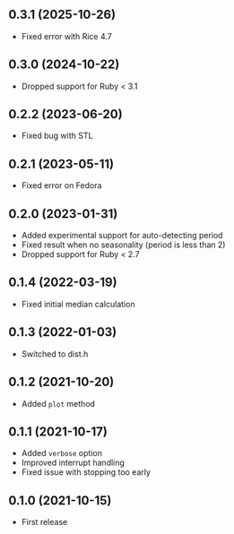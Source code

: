 ## 0.3.1 (2025-10-26)

- Fixed error with Rice 4.7

## 0.3.0 (2024-10-22)

- Dropped support for Ruby < 3.1

## 0.2.2 (2023-06-20)

- Fixed bug with STL

## 0.2.1 (2023-05-11)

- Fixed error on Fedora

## 0.2.0 (2023-01-31)

- Added experimental support for auto-detecting period
- Fixed result when no seasonality (period is less than 2)
- Dropped support for Ruby < 2.7

## 0.1.4 (2022-03-19)

- Fixed initial median calculation

## 0.1.3 (2022-01-03)

- Switched to dist.h

## 0.1.2 (2021-10-20)

- Added `plot` method

## 0.1.1 (2021-10-17)

- Added `verbose` option
- Improved interrupt handling
- Fixed issue with stopping too early

## 0.1.0 (2021-10-15)

- First release
